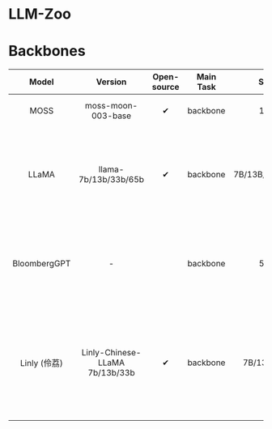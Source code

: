 # LLM-Zoo

# Backbones

| Model        | Version                        | Open-source | Main Task | Size           | Training Data&nbsp;&nbsp;&nbsp;&nbsp;&nbsp;| Languages | Domain  | Demo                                | GitHub                                              | Huggingface                                                       | Paper                                      | Official Blog                                                                                          | Release Time |
| :------------: | :------------------------------: | :-----------: | :---------: | :--------------: | :---------------------------------------------------------------------------------------------------------------------------------------------------------------------------------------------------------------------------------------------------------------------------------: | :---------: | :-------: | :-----------------------------------: | :---------------------------------------------------: | :-----------------------------------------------------------------: | :------------------------------------------: | :------------------------------------------------------------------------------------------------------: | :------------: |
| MOSS         | moss-moon-003-base             | ✔           | backbone  | 16B            | 100B Chinese tokens and 20B English tokens                                                                                                                                                                                                                                        | zh, en    | General | [[link](https://moss.fastnlp.top/)] | [[link](https://github.com/OpenLMLab/MOSS)]         | [[link](https://huggingface.co/fnlp/moss-moon-003-base)]          | \-                                         | [[link](https://txsun1997.github.io/blogs/moss.html)]                                                  | 2023.4.21    |
| LLaMA        | llama-7b/13b/33b/65b           | ✔           | backbone  | 7B/13B/33B/65B | 1T tokens (English CommonCrawl, C4, Github, Wikipedia, Gutenberg and Books3, ArXiv, Stack Exchange)                                                                                                                                                                               | en        | General | \-                                  | [[link](https://github.com/facebookresearch/llama)] | [[link](https://huggingface.co/decapoda-research/llama-7b-hf)]    | [[link](https://arxiv.org/abs/2302.13971)] | [[link](https://ai.facebook.com/blog/large-language-model-llama-meta-ai/)]                             | 2023.02.27   |
| BloombergGPT | \-                             |            | backbone  | 50B            | 363B financial datasets (web, news, filings, press, bloomberg) and 345B public datasets (PILE, C4, wikipedia)                                                                                                                                                                     | en        | Finance | \-                                  | \-                                                  | \-                                                                | [[link](https://arxiv.org/abs/2303.17564)] | [[link](https://www.bloomberg.com/company/press/bloomberggpt-50-billion-parameter-llm-tuned-finance/)] | 2023.03.30   |
| Linly (伶荔)   | Linly-Chinese-LLaMA 7b/13b/33b | ✔           | backbone  | 7B/13B/33B     | Chinese-English parallel corpora [[link](https://statmt.org/wmt18/translation-task.html#download)], Chinese Wikipedia, community interaction, news data [[link](https://github.com/CLUEbenchmark/CLUECorpus2020)], scientific literature [[link](https://github.com/ydli-ai/CSL)] | zh        | General | \-                                  | [[link](https://github.com/CVI-SZU/Linly)]          | [[link](https://huggingface.co/P01son/Linly-Chinese-LLaMA-7b-hf)] | \-                                         | \-                                                                                                     | 2023.3.28    |
